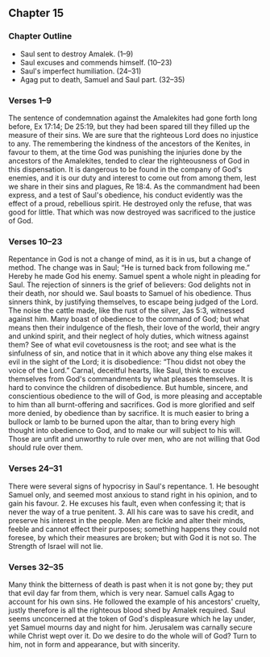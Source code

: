 ## Chapter 15

### Chapter Outline

- Saul sent to destroy Amalek. (1–9)
- Saul excuses and commends himself. (10–23)
- Saul's imperfect humiliation. (24–31)
- Agag put to death, Samuel and Saul part. (32–35)

### Verses 1–9

The sentence of condemnation against the Amalekites had gone forth long before, Ex 17:14; De 25:19, but they had been spared till they filled up the measure of their sins. We are sure that the righteous Lord does no injustice to any. The remembering the kindness of the ancestors of the Kenites, in favour to them, at the time God was punishing the injuries done by the ancestors of the Amalekites, tended to clear the righteousness of God in this dispensation. It is dangerous to be found in the company of God's enemies, and it is our duty and interest to come out from among them, lest we share in their sins and plagues, Re 18:4. As the commandment had been express, and a test of Saul's obedience, his conduct evidently was the effect of a proud, rebellious spirit. He destroyed only the refuse, that was good for little. That which was now destroyed was sacrificed to the justice of God.

### Verses 10–23

Repentance in God is not a change of mind, as it is in us, but a change of method. The change was in Saul; “He is turned back from following me.” Hereby he made God his enemy. Samuel spent a whole night in pleading for Saul. The rejection of sinners is the grief of believers: God delights not in their death, nor should we. Saul boasts to Samuel of his obedience. Thus sinners think, by justifying themselves, to escape being judged of the Lord. The noise the cattle made, like the rust of the silver, Jas 5:3, witnessed against him. Many boast of obedience to the command of God; but what means then their indulgence of the flesh, their love of the world, their angry and unkind spirit, and their neglect of holy duties, which witness against them? See of what evil covetousness is the root; and see what is the sinfulness of sin, and notice that in it which above any thing else makes it evil in the sight of the Lord; it is disobedience: “Thou didst not obey the voice of the Lord.” Carnal, deceitful hearts, like Saul, think to excuse themselves from God's commandments by what pleases themselves. It is hard to convince the children of disobedience. But humble, sincere, and conscientious obedience to the will of God, is more pleasing and acceptable to him than all burnt-offering and sacrifices. God is more glorified and self more denied, by obedience than by sacrifice. It is much easier to bring a bullock or lamb to be burned upon the altar, than to bring every high thought into obedience to God, and to make our will subject to his will. Those are unfit and unworthy to rule over men, who are not willing that God should rule over them.

### Verses 24–31

There were several signs of hypocrisy in Saul's repentance. 1. He besought Samuel only, and seemed most anxious to stand right in his opinion, and to gain his favour. 2. He excuses his fault, even when confessing it; that is never the way of a true penitent. 3. All his care was to save his credit, and preserve his interest in the people. Men are fickle and alter their minds, feeble and cannot effect their purposes; something happens they could not foresee, by which their measures are broken; but with God it is not so. The Strength of Israel will not lie.

### Verses 32–35

Many think the bitterness of death is past when it is not gone by; they put that evil day far from them, which is very near. Samuel calls Agag to account for his own sins. He followed the example of his ancestors' cruelty, justly therefore is all the righteous blood shed by Amalek required. Saul seems unconcerned at the token of God's displeasure which he lay under, yet Samuel mourns day and night for him. Jerusalem was carnally secure while Christ wept over it. Do we desire to do the whole will of God? Turn to him, not in form and appearance, but with sincerity.

